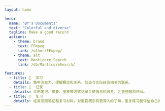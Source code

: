 ```yaml
---
layout: home

hero:
  name: "BY's Documents"
  text: "Colorful and diverse"
  tagline: Make a good record
  actions:
    - theme: brand  
      text: FFmpeg
      link: /other/FFmpeg/
    - theme: alt  
      text: Manticore Search
      link: /db/ManticoreSearch/

features:
  - title: 📑  学习
    details: 集中注意力，理解概念和关系，创造与实际经验相关的联系。
  - title: 📝  记录
    details: 采用笔记、摘要、图表等方式记录关键信息和思考，注重整理和归纳。
  - title: 📖  复习
    details: 经常回顾笔记和复习材料，对重要概念有更深入的了解，重复练习和评估自己的理解。
---
```


